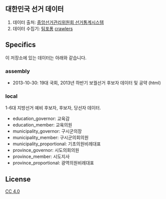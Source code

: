 ## 대한민국 선거 데이터

1. 데이터 출처: [중앙선거관리위원회 선거통계시스템](http://info.nec.go.kr)
2. 데이터 수집기: [팀포퐁](http://popong.com) [crawlers](https://github.com/teampopong/crawlers/#election_commission)

## Specifics

이 저장소에 있는 데이터는 아래와 같습니다.

### assembly

- 2013-10-30: 19대 국회, 2013년 하반기 보궐선거 후보자 데이터 및 공약 (html)

### local

1-6대 지방선거 예비 후보자, 후보자, 당선자 데이터.

- education_governor: 교육감
- education_member: 교육의원
- municipality_governor: 구시군의장
- municipality_member: 구시군의회의원
- municipality_proportional: 기초의원비례대표
- province_governor: 시도의회의원
- province_member: 시도지사
- province_proportional: 광역의원비례대표

## License
[CC 4.0](http://creativecommons.org/licenses/by/4.0/deed.ko)
